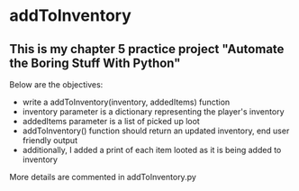 # addToInventory

##  This is my chapter 5 practice project "Automate the Boring Stuff With Python" 

Below are the objectives:
- write a addToInventory(inventory, addedItems) function
- inventory parameter is a dictionary representing the player's inventory
- addedItems parameter is a list of picked up loot
- addToInventory() function should return an updated inventory, end user friendly output
- additionally, I added a print of each item looted as it is being added to inventory

More details are commented in addToInventory.py
